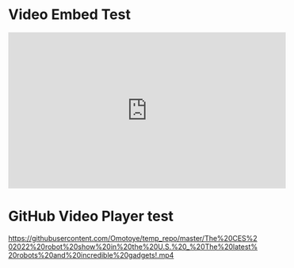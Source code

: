 # Video Embed Test

<iframe width="560" height="315" src="https://www.youtube.com/embed/xppMgm2buuM" title="YouTube video player" frameborder="0" allow="accelerometer; autoplay; clipboard-write; encrypted-media; gyroscope; picture-in-picture" allowfullscreen></iframe>

# GitHub Video Player test

https://githubusercontent.com/Omotoye/temp_repo/master/The%20CES%202022%20robot%20show%20in%20the%20U.S.%20_%20The%20latest%20robots%20and%20incredible%20gadgets!.mp4
